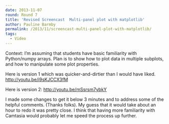 ```yaml
---
date: 2013-11-07
round: Round 7
title: 'Revised Screencast  Multi-panel plot with matplotlib'
author: Pauline Barmby
permalink: /2013/11/screencast-multi-panel-plot-with-matplotlib/
tags:
  - Video
---
```

Context: I&#8217;m assuming that students have basic familiarity with Python/numpy arrays. Plan is to show how to plot data in multiple subplots, and how to manipulate some plot properties.

Here is version 1 which was quicker-and-dirtier than I would have liked. <http://youtu.be/i9sKJCCX3fM>

Here is version 2: <a href="http://youtu.be/mSsrsm7ybkY" target="_blank">http://youtu.be/mSsrsm7ybkY</a>

I made some changes to get it below 3 minutes and to address some of the helpful comments. (Thanks folks). My guess that it would take about an hour to redo it was pretty close. I think that having more familiarity with Camtasia would probably let me speed the process up further.
